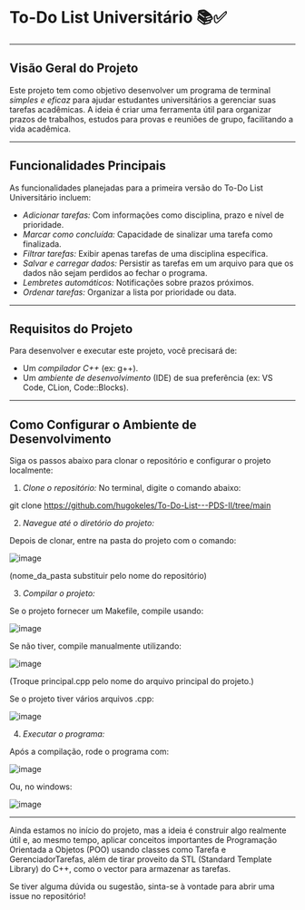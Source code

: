 # To-Do List Universitário 📚✅

---

## Visão Geral do Projeto

Este projeto tem como objetivo desenvolver um programa de terminal *simples e eficaz* para ajudar estudantes universitários a gerenciar suas tarefas acadêmicas. A ideia é criar uma ferramenta útil para organizar prazos de trabalhos, estudos para provas e reuniões de grupo, facilitando a vida acadêmica.

---

## Funcionalidades Principais

As funcionalidades planejadas para a primeira versão do To-Do List Universitário incluem:

* *Adicionar tarefas:* Com informações como disciplina, prazo e nível de prioridade.
* *Marcar como concluída:* Capacidade de sinalizar uma tarefa como finalizada.
* *Filtrar tarefas:* Exibir apenas tarefas de uma disciplina específica.
* *Salvar e carregar dados:* Persistir as tarefas em um arquivo para que os dados não sejam perdidos ao fechar o programa.
* *Lembretes automáticos:* Notificações sobre prazos próximos.
* *Ordenar tarefas:* Organizar a lista por prioridade ou data.

---

## Requisitos do Projeto

Para desenvolver e executar este projeto, você precisará de:

* Um *compilador C++* (ex: g++).
* Um *ambiente de desenvolvimento* (IDE) de sua preferência (ex: VS Code, CLion, Code::Blocks).

---

## Como Configurar o Ambiente de Desenvolvimento

Siga os passos abaixo para clonar o repositório e configurar o projeto localmente:

1.  *Clone o repositório:*
No terminal, digite o comando abaixo:

git clone https://github.com/hugokeles/To-Do-List---PDS-II/tree/main


2.  *Navegue até o diretório do projeto:*

Depois de clonar, entre na pasta do projeto com o comando:

![image](https://github.com/user-attachments/assets/fdf31a30-a0c5-4757-98ed-8ee0b473eba6)

(nome_da_pasta substituir pelo nome do repositório)

3.  *Compilar o projeto:*
   
Se o projeto fornecer um Makefile, compile usando:
    
![image](https://github.com/user-attachments/assets/14725c1f-7474-4fa6-8e76-0f25c9205e83)

Se não tiver, compile manualmente utilizando:
    
![image](https://github.com/user-attachments/assets/33061d6a-86a8-48fb-bd83-529c37a43b98)

(Troque principal.cpp pelo nome do arquivo principal do projeto.)

Se o projeto tiver vários arquivos .cpp:

![image](https://github.com/user-attachments/assets/a085b654-f830-495a-8bef-88575a906914)

4.  *Executar o programa:*

Após a compilação, rode o programa com:
    
![image](https://github.com/user-attachments/assets/671d48b7-fb97-4d7f-9727-89a8c234d6da)

Ou, no windows:
    
![image](https://github.com/user-attachments/assets/15ffe318-dfe4-4996-b752-1975ff1487e9)


---

Ainda estamos no início do projeto, mas a ideia é construir algo realmente útil e, ao mesmo tempo, aplicar conceitos importantes de Programação Orientada a Objetos (POO) usando classes como Tarefa e GerenciadorTarefas, além de tirar proveito da STL (Standard Template Library) do C++, como o vector para armazenar as tarefas.

Se tiver alguma dúvida ou sugestão, sinta-se à vontade para abrir uma issue no repositório!
